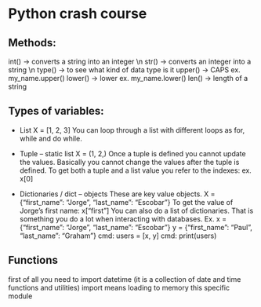 # Python crash course

## Methods:

int() -> converts a string into an integer \n
str() -> converts an integer into a string \n
type() -> to see what kind of data type is it
upper() -> CAPS ex. my_name.upper()
lower() -> lower ex. my_name.lower()
len() -> length of a string

## Types of variables:

*	List
X = [1, 2, 3]
You can loop through a list with different loops as for, while and do while.

*	Tuple – static list
X = (1, 2,)
Once a tuple is defined you cannot update the values. Basically you cannot change the values after the tuple is defined.
To get both a tuple and a list value you refer to the indexes: ex. x[0]

* Dictionaries / dict – objects
These are key value objects.
X = {“first_name”: “Jorge”, “last_name”: “Escobar”}
To get the value of Jorge’s first name: x[“first”]
You can also do a list of dictionaries. That is something you do a lot when interacting with databases.
Ex.
x = {“first_name”: “Jorge”, “last_name”: “Escobar”}
y = {“first_name”: “Paul”, “last_name”: “Graham”}
cmd: users = [x, y]
cmd: print(users)

## Functions
first of all you need to import datetime (it is a collection of date and time functions and utilities)
import means loading to memory this specific module
